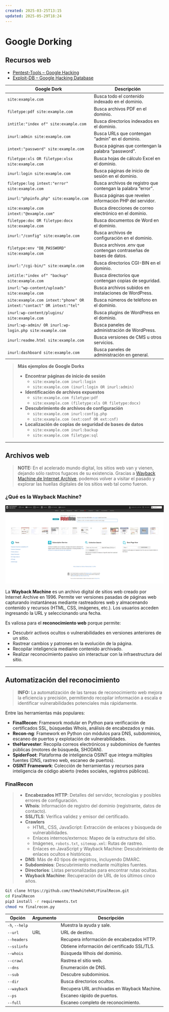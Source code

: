 ```yaml
---
created: 2025-03-25T13:15
updated: 2025-05-29T18:24
---
```


# Google Dorking

## Recursos web

* [Pentest-Tools – Google Hacking](https://pentest-tools.com/information-gathering/google-hacking)
* [Exploit-DB – Google Hacking Database](https://www.exploit-db.com/google-hacking-database)

| Google Dork                                                           | Descripción                                                      |
| --------------------------------------------------------------------- | ---------------------------------------------------------------- |
| `site:example.com`                                                    | Busca todo el contenido indexado en el dominio.                  |
| `filetype:pdf site:example.com`                                       | Busca archivos PDF en el dominio.                                |
| `intitle:"index of" site:example.com`                                 | Busca directorios indexados en el dominio.                       |
| `inurl:admin site:example.com`                                        | Busca URLs que contengan “admin” en el dominio.                  |
| `intext:"password" site:example.com`                                  | Busca páginas que contengan la palabra “password”.               |
| `filetype:xls OR filetype:xlsx site:example.com`                      | Busca hojas de cálculo Excel en el dominio.                      |
| `inurl:login site:example.com`                                        | Busca páginas de inicio de sesión en el dominio.                 |
| `filetype:log intext:"error" site:example.com`                        | Busca archivos de registro que contengan la palabra “error”.     |
| `inurl:"phpinfo.php" site:example.com`                                | Busca páginas que revelen información PHP del servidor.          |
| `site:example.com intext:"@example.com"`                              | Busca direcciones de correo electrónico en el dominio.           |
| `filetype:doc OR filetype:docx site:example.com`                      | Busca documentos de Word en el dominio.                          |
| `inurl:"/config" site:example.com`                                    | Busca archivos de configuración en el dominio.                   |
| `filetype:env "DB_PASSWORD" site:example.com`                         | Busca archivos .env que contengan contraseñas de bases de datos. |
| `inurl:"/cgi-bin/" site:example.com`                                  | Busca directorios CGI-BIN en el dominio.                         |
| `intitle:"index of" "backup" site:example.com`                        | Busca directorios que contengan copias de seguridad.             |
| `inurl:"wp-content/uploads" site:example.com`                         | Busca archivos subidos en instalaciones de WordPress.            |
| `site:example.com intext:"phone" OR intext:"contact" OR intext:"tel"` | Busca números de teléfono en el dominio.                         |
| `inurl:wp-content/plugins/ site:example.com`                          | Busca plugins de WordPress en el dominio.                        |
| `inurl:wp-admin/ OR inurl:wp-login.php site:example.com`              | Busca paneles de administración de WordPress.                    |
| `inurl:readme.html site:example.com`                                  | Busca versiones de CMS u otros servicios.                        |
| `inurl:dashboard site:example.com`                                    | Busca paneles de administración en general.                      |

> **Más ejemplos de Google Dorks**
>
> * **Encontrar páginas de inicio de sesión**
>   * `site:example.com inurl:login`
>   * `site:example.com (inurl:login OR inurl:admin)`
> * **Identificación de archivos expuestos**
>   * `site:example.com filetype:pdf`
>   * `site:example.com (filetype:xls OR filetype:docx)`
> * **Descubrimiento de archivos de configuración**
>   * `site:example.com inurl:config.php`
>   * `site:example.com (ext:conf OR ext:cnf)`
> * **Localización de copias de seguridad de bases de datos**
>   * `site:example.com inurl:backup`
>   * `site:example.com filetype:sql`

***

## Archivos web

> **NOTE:** En el acelerado mundo digital, los sitios web van y vienen, dejando sólo rastros fugaces de su existencia. Gracias a [Wayback Machine de Internet Archive](https://web.archive.org/), podemos volver a visitar el pasado y explorar las huellas digitales de los sitios web tal como fueron.

### ¿Qué es la Wayback Machine?

<img src="../.gitbook/assets/wayback.webp" alt="" data-size="original">

La **Wayback Machine** es un archivo digital de sitios web creado por Internet Archive en 1996. Permite ver versiones pasadas de páginas web capturando instantáneas mediante rastreadores web y almacenando contenido y recursos (HTML, CSS, imágenes, etc.). Los usuarios acceden ingresando la URL y seleccionando una fecha.

Es valiosa para el **reconocimiento web** porque permite:

* Descubrir activos ocultos o vulnerabilidades en versiones anteriores de un sitio.
* Rastrear cambios y patrones en la evolución de la página.
* Recopilar inteligencia mediante contenido archivado.
* Realizar reconocimiento pasivo sin interactuar con la infraestructura del sitio.

***

## Automatización del reconocimiento

> **INFO:** La automatización de las tareas de reconocimiento web mejora la eficiencia y precisión, permitiendo recopilar información a escala e identificar vulnerabilidades potenciales más rápidamente.

Entre las herramientas más populares:

* **FinalRecon**: Framework modular en Python para verificación de certificados SSL, búsquedas Whois, análisis de encabezados y más.
* **Recon-ng**: Framework en Python con módulos para DNS, subdominios, escaneo de puertos y explotación de vulnerabilidades.
* **theHarvester**: Recopila correos electrónicos y subdominios de fuentes públicas (motores de búsqueda, SHODAN).
* **SpiderFoot**: Plataforma de inteligencia OSINT que integra múltiples fuentes (DNS, rastreo web, escaneo de puertos).
* **OSINT Framework**: Colección de herramientas y recursos para inteligencia de código abierto (redes sociales, registros públicos).

### FinalRecon

> * **Encabezados HTTP**: Detalles del servidor, tecnologías y posibles errores de configuración.
> * **Whois**: Información de registro del dominio (registrante, datos de contacto).
> * **SSL/TLS**: Verifica validez y emisor del certificado.
> * **Crawlers**
>   * HTML, CSS, JavaScript: Extracción de enlaces y búsqueda de vulnerabilidades.
>   * Enlaces internos/externos: Mapeo de la estructura del sitio.
>   * Imágenes, `robots.txt`, `sitemap.xml`: Rutas de rastreo.
>   * Enlaces en JavaScript y Wayback Machine: Descubrimiento de enlaces ocultos e históricos.
> * **DNS**: Más de 40 tipos de registros, incluyendo DMARC.
> * **Subdominios**: Descubrimiento mediante múltiples fuentes.
> * **Directorios**: Listas personalizadas para encontrar rutas ocultas.
> * **Wayback Machine**: Recuperación de URL de los últimos cinco años.

```bash
Git clone https://github.com/thewhiteh4t/FinalRecon.git
cd FinalRecon
pip3 install -r requirements.txt
chmod +x finalrecon.py
```

| Opción         | Argumento | Descripción                                  |
| -------------- | --------- | -------------------------------------------- |
| `-h`, `--help` |           | Muestra la ayuda y sale.                     |
| `--url`        | URL       | URL de destino.                              |
| `--headers`    |           | Recupera información de encabezados HTTP.    |
| `--sslinfo`    |           | Obtiene información del certificado SSL/TLS. |
| `--whois`      |           | Búsqueda Whois del dominio.                  |
| `--crawl`      |           | Rastrea el sitio web.                        |
| `--dns`        |           | Enumeración de DNS.                          |
| `--sub`        |           | Descubre subdominios.                        |
| `--dir`        |           | Busca directorios ocultos.                   |
| `--wayback`    |           | Recupera URL archivadas en Wayback Machine.  |
| `--ps`         |           | Escaneo rápido de puertos.                   |
| `--full`       |           | Escaneo completo de reconocimiento.          |
